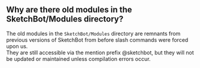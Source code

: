 ## Why are there old modules in the SketchBot/Modules directory?

The old modules in the `SketchBot/Modules` directory are remnants from previous versions of SketchBot from before slash commands were forced upon us. \
They are still accessible via the mention prefix @sketchbot, but they will not be updated or maintained unless compilation errors occur.